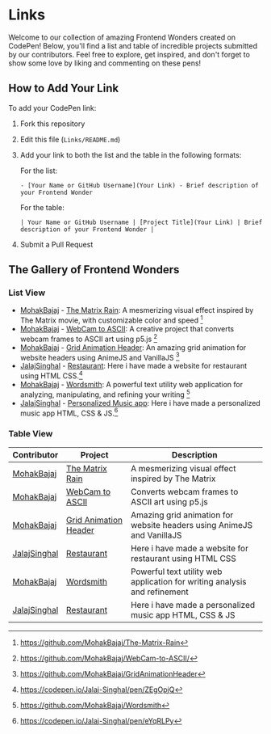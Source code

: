 # Links

Welcome to our collection of amazing Frontend Wonders created on CodePen! Below, you'll find a list and table of incredible projects submitted by our contributors. Feel free to explore, get inspired, and don't forget to show some love by liking and commenting on these pens!

## How to Add Your Link

To add your CodePen link:

1. Fork this repository
2. Edit this file (`Links/README.md`)
3. Add your link to both the list and the table in the following formats:

   For the list:

   ```
   - [Your Name or GitHub Username](Your Link) - Brief description of your Frontend Wonder
   ```

   For the table:

   ```
   | Your Name or GitHub Username | [Project Title](Your Link) | Brief description of your Frontend Wonder |
   ```

4. Submit a Pull Request

## The Gallery of Frontend Wonders

### List View

<!-- Add your CodePen links below this line -->

- [MohakBajaj](https://github.com/MohakBajaj) - [The Matrix Rain](https://mohakbajaj.github.io/The-Matrix-Rain/): A mesmerizing visual effect inspired by The Matrix movie, with customizable color and speed [^1]
- [MohakBajaj](https://github.com/MohakBajaj) - [WebCam to ASCII](https://mohakbajaj.github.io/WebCam-to-ASCII/): A creative project that converts webcam frames to ASCII art using p5.js [^2]
- [MohakBajaj](https://github.com/MohakBajaj) - [Grid Animation Header](https://mohakbajaj.github.io/GridAnimationHeader/): An amazing grid animation for website headers using AnimeJS and VanillaJS [^3]
- [JalajSinghal](https://github.com/jalaj-25) - [Restaurant](https://codepen.io/Jalaj-Singhal/pen/ZEgOpjQ): Here i have made a website for restaurant using HTML CSS.[^4]
- [MohakBajaj](https://github.com/MohakBajaj) - [Wordsmith](https://wordsmith.bmohak.codes/): A powerful text utility web application for analyzing, manipulating, and refining your writing [^5]
- [JalajSinghal](https://github.com/jalaj-25) - [Personalized Music app]((https://codepen.io/Jalaj-Singhal/pen/eYqRLPy)): Here i have made a personalized music app HTML, CSS & JS.[^6]

### Table View

| Contributor                                 | Project                                                                    | Description                                                               |
| ------------------------------------------- | -------------------------------------------------------------------------- | ------------------------------------------------------------------------- |
| [MohakBajaj](https://github.com/MohakBajaj) | [The Matrix Rain](https://mohakbajaj.github.io/The-Matrix-Rain/)           | A mesmerizing visual effect inspired by The Matrix                        |
| [MohakBajaj](https://github.com/MohakBajaj) | [WebCam to ASCII](https://mohakbajaj.github.io/WebCam-to-ASCII/)           | Converts webcam frames to ASCII art using p5.js                           |
| [MohakBajaj](https://github.com/MohakBajaj) | [Grid Animation Header](https://mohakbajaj.github.io/GridAnimationHeader/) | Amazing grid animation for website headers using AnimeJS and VanillaJS    |
| [JalajSinghal](https://github.com/jalaj-25) | [Restaurant](https://codepen.io/Jalaj-Singhal/pen/ZEgOpjQ)                 | Here i have made a website for restaurant using HTML CSS                  |
| [MohakBajaj](https://github.com/MohakBajaj) | [Wordsmith](https://wordsmith.bmohak.codes/)                               | Powerful text utility web application for writing analysis and refinement |
| [JalajSinghal](https://github.com/jalaj-25) | [Restaurant](https://codepen.io/Jalaj-Singhal/pen/eYqRLPy)                 | Here i have made a personalized music app HTML, CSS & JS                  |

<!-- Add your CodePen links to the table below this line -->

[^1]: https://github.com/MohakBajaj/The-Matrix-Rain
[^2]: https://github.com/MohakBajaj/WebCam-to-ASCII/
[^3]: https://github.com/MohakBajaj/GridAnimationHeader
[^4]: https://codepen.io/Jalaj-Singhal/pen/ZEgOpjQ
[^5]: https://github.com/MohakBajaj/Wordsmith
[^6]: https://codepen.io/Jalaj-Singhal/pen/eYqRLPy
